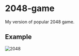 # 2048-game
My version of popular 2048 game.

## Example
![2048](https://user-images.githubusercontent.com/71232265/150688812-8e21524f-f3d2-4ee3-81f3-a0693a730972.gif)
